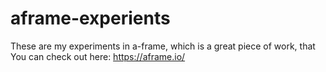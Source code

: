# aframe-experients

These are my experiments in a-frame, which is a great piece of work, that You can check out here: https://aframe.io/